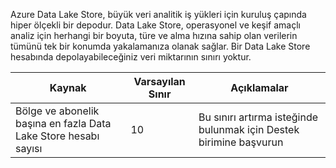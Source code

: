 Azure Data Lake Store, büyük veri analitik iş yükleri için kuruluş çapında hiper ölçekli bir depodur. Data Lake Store, operasyonel ve keşif amaçlı analiz için herhangi bir boyuta, türe ve alma hızına sahip olan verilerin tümünü tek bir konumda yakalamanıza olanak sağlar. Bir Data Lake Store hesabında depolayabileceğiniz veri miktarının sınırı yoktur.

| **Kaynak** | **Varsayılan Sınır** | **Açıklamalar** |
| --- | --- | --- |
| Bölge ve abonelik başına en fazla Data Lake Store hesabı sayısı |10 | Bu sınırı artırma isteğinde bulunmak için Destek birimine başvurun |



<!--HONumber=Feb17_HO3-->


